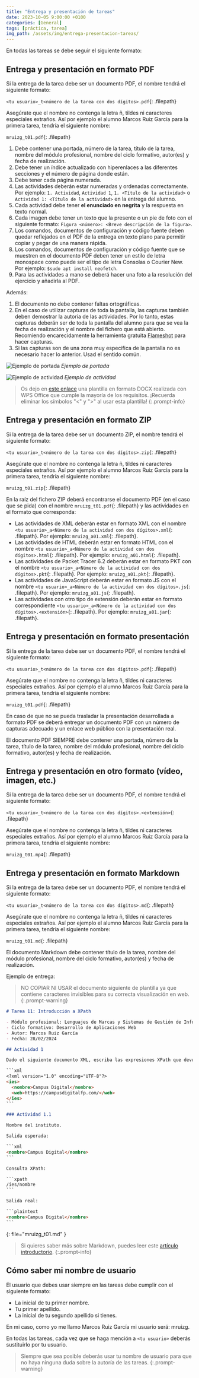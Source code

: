 ```yaml
---
title: "Entrega y presentación de tareas"
date: 2023-10-05 9:00:00 +0100
categories: [General]
tags: [práctica, tarea]
img_path: /assets/img/entrega-presentacion-tareas/
---
```


En todas las tareas se debe seguir el siguiente formato:

## Entrega y presentación en formato PDF

Si la entrega de la tarea debe ser un documento PDF, el nombre tendrá el siguiente formato:

`<tu usuario>_t<número de la tarea con dos dígitos>.pdf`{: .filepath}

Asegúrate que el nombre no contenga la letra ñ, tildes ni caracteres especiales extraños. Así por ejemplo el alumno Marcos Ruiz García para la primera tarea, tendría el siguiente nombre:

`mruizg_t01.pdf`{: .filepath}

1. Debe contener una portada, número de la tarea, título de la tarea, nombre del módulo profesional, nombre del ciclo formativo, autor(es) y fecha de realización.
1. Debe tener un índice actualizado con hiperenlaces a las diferentes secciones y el número de página donde están.
1. Debe tener cada página numerada.
1. Las actividades deberán estar numeradas y ordenadas correctamente. Por ejemplo: `1. Actividad`, `Actividad 1`, `1. <Título de la actividad>` o `Actividad 1: <Título de la actividad>` en la entrega del alumno.
1. Cada actividad debe tener **el enunciado en negrita** y la respuesta en texto normal.
1. Cada imagen debe tener un texto que la presente o un pie de foto con el siguiente formato: `Figura <número>: <Breve descripción de la figura>`.
1. Los comandos, documentos de configuración y código fuente deben quedar reflejados en el PDF de la entrega en texto plano para permitir copiar y pegar de una manera rápida.
1. Los comandos, documentos de configuración y código fuente que se muestren en el documento PDF deben tener un estilo de letra monospace como puede ser el tipo de letra Consolas o Courier New. Por ejemplo: `$sudo apt install neofetch`.
1. Para las actividades a mano se deberá hacer una foto a la resolución del ejercicio y añadirla al PDF.

Además:

1. El documento no debe contener faltas ortográficas.
1. En el caso de utilizar capturas de toda la pantalla, las capturas también deben demostrar la autoría de las actividades. Por lo tanto, estas capturas deberán ser de toda la pantalla del alumno para que se vea la fecha de realización y el nombre del fichero que está abierto. Recomiendo encarecidamente la herramienta gratuita [Flameshot](https://flameshot.org/) para hacer capturas.
1. Si las capturas son de una zona muy especifica de la pantalla no es necesario hacer lo anterior. Usad el sentido común.

![Ejemplo de portada](ejemploPortada.png)
_Ejemplo de portada_

![Ejemplo de actividad](ejemploActividad.png)
_Ejemplo de actividad_

> Os dejo en [este enlace](/assets/docx/codigoUsuario_tXX.docx) una plantilla en formato DOCX realizada con WPS Office que cumple la mayoría de los requisitos. ¡Recuerda eliminar los símbolos "<" y ">" al usar esta plantilla!
{:.prompt-info}

## Entrega y presentación en formato ZIP

Si la entrega de la tarea debe ser un documento ZIP, el nombre tendrá el siguiente formato:

`<tu usuario>_t<número de la tarea con dos dígitos>.zip`{: .filepath}

Asegúrate que el nombre no contenga la letra ñ, tildes ni caracteres especiales extraños. Así por ejemplo el alumno Marcos Ruiz García para la primera tarea, tendría el siguiente nombre:

`mruizg_t01.zip`{: .filepath}

En la raíz del fichero ZIP deberá encontrarse el documento PDF (en el caso que se pida) con el nombre `mruizg_t01.pdf`{: .filepath} y las actividades en el formato que corresponda:

- Las actividades de XML deberán estar en formato XML con el nombre `<tu usuario>_a<Número de la actividad con dos dígitos>.xml`{: .filepath}. Por ejemplo: `mruizg_a01.xml`{: .filepath}.
- Las actividades de HTML deberán estar en formato HTML con el nombre `<tu usuario>_a<Número de la actividad con dos dígitos>.html`{: .filepath}. Por ejemplo: `mruizg_a01.html`{: .filepath}.
- Las actividades de Packet Tracer 6.2 deberán estar en formato PKT con el nombre `<tu usuario>_a<Número de la actividad con dos dígitos>.pkt`{: .filepath}. Por ejemplo: `mruizg_a01.pkt`{: .filepath}.
- Las actividades de JavaScript deberán estar en formato JS con el nombre `<tu usuario>_a<Número de la actividad con dos dígitos>.js`{: .filepath}. Por ejemplo: `mruizg_a01.js`{: .filepath}.
- Las actividades con otro tipo de extensión deberán estar en formato correspondiente `<tu usuario>_a<Número de la actividad con dos dígitos>.<extensión>`{: .filepath}. Por ejemplo: `mruizg_a01.jar`{: .filepath}.

## Entrega y presentación en formato presentación

Si la entrega de la tarea debe ser un documento PDF, el nombre tendrá el siguiente formato:

`<tu usuario>_t<número de la tarea con dos dígitos>.pdf`{: .filepath}

Asegúrate que el nombre no contenga la letra ñ, tildes ni caracteres especiales extraños. Así por ejemplo el alumno Marcos Ruiz García para la primera tarea, tendría el siguiente nombre:

`mruizg_t01.pdf`{: .filepath}

En caso de que no se pueda trasladar la presentación desarrollada a formato PDF se deberá entregar un documento PDF con un número de capturas adecuado y un enlace web público con la presentación real.

El documento PDF SIEMPRE debe contener una portada, número de la tarea, título de la tarea, nombre del módulo profesional, nombre del ciclo formativo, autor(es) y fecha de realización.

## Entrega y presentación en otro formato (vídeo, imagen, etc.)

Si la entrega de la tarea debe ser un documento PDF, el nombre tendrá el siguiente formato:

`<tu usuario>_t<número de la tarea con dos dígitos>.<extensión>`{: .filepath}

Asegúrate que el nombre no contenga la letra ñ, tildes ni caracteres especiales extraños. Así por ejemplo el alumno Marcos Ruiz García para la primera tarea, tendría el siguiente nombre:

`mruizg_t01.mp4`{: .filepath}

## Entrega y presentación en formato Markdown

Si la entrega de la tarea debe ser un documento PDF, el nombre tendrá el siguiente formato:

`<tu usuario>_t<número de la tarea con dos dígitos>.md`{: .filepath}

Asegúrate que el nombre no contenga la letra ñ, tildes ni caracteres especiales extraños. Así por ejemplo el alumno Marcos Ruiz García para la primera tarea, tendría el siguiente nombre:

`mruizg_t01.md`{: .filepath}

El documento Markdown debe contener título de la tarea, nombre del módulo profesional, nombre del ciclo formativo, autor(es) y fecha de realización.

Ejemplo de entrega:

> NO COPIAR NI USAR el documento siguiente de plantilla ya que contiene caracteres invisibles para su correcta visualización en web.
{:.prompt-warning}

```markdown
# Tarea 11: Introducción a XPath

- Módulo profesional: Lenguajes de Marcas y Sistemas de Gestión de Información
- Ciclo formativo: Desarrollo de Aplicaciones Web
- Autor: Marcos Ruiz García
- Fecha: 28/02/2024

## Actividad 1

Dado el siguiente documento XML, escriba las expresiones XPath que devuelvan la respuesta deseada.

‎```xml
<?xml version="1.0" encoding="UTF-8"?>
<ies>
  <nombre>Campus Digital</nombre>
  <web>https://campusdigitalfp.com/</web>
</ies>
‎```

### Actividad 1.1

Nombre del instituto.

Salida esperada:

‎```xml
<nombre>Campus Digital</nombre>
‎```

Consulta XPath:

‎```xpath
/ies/nombre
‎```

Salida real:

‎```plaintext
<nombre>Campus Digital</nombre>
‎```

```
{: file="mruizg_t01.md" }

> Si quieres saber más sobre Markdown, puedes leer este [artículo introductorio](/posts/markdown/).
{:.prompt-info}

## Cómo saber mi nombre de usuario

El usuario que debes usar siempre en las tareas debe cumplir con el siguiente formato:

- La inicial de tu primer nombre.
- Tu primer apellido.
- La inicial de tu segundo apellido si tienes.

En mi caso, como yo me llamo Marcos Ruiz García mi usuario será: mruizg.

En todas las tareas, cada vez que se haga mención a `<tu usuario>` deberás sustituirlo por tu usuario.

> Siempre que sea posible deberás usar tu nombre de usuario para que no haya ninguna duda sobre la autoría de las tareas.
{:.prompt-warning}
